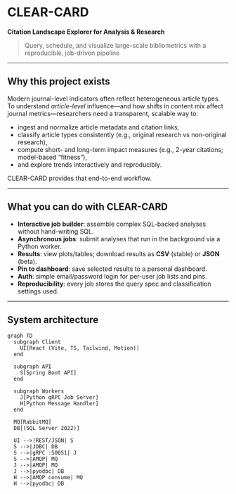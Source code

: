 # CLEAR-CARD
**Citation Landscape Explorer for Analysis & Research**

> Query, schedule, and visualize large-scale bibliometrics with a reproducible, job-driven pipeline


---

## Why this project exists
Modern journal-level indicators often reflect heterogeneous article types. To understand *article-level* influence—and how shifts in content mix affect journal metrics—researchers need a transparent, scalable way to:
- ingest and normalize article metadata and citation links,
- classify article types consistently (e.g., original research vs non-original research),
- compute short- and long-term impact measures (e.g., 2-year citations; model-based “fitness”),
- and explore trends interactively and reproducibly.

CLEAR-CARD provides that end-to-end workflow.

---

## What you can do with CLEAR-CARD
- **Interactive job builder**: assemble complex SQL-backed analyses without hand-writing SQL.
- **Asynchronous jobs**: submit analyses that run in the background via a Python worker.
- **Results**: view plots/tables; download results as **CSV** (stable) or **JSON** (beta).
- **Pin to dashboard**: save selected results to a personal dashboard.
- **Auth**: simple email/password login for per-user job lists and pins.
- **Reproducibility**: every job stores the query spec and classification settings used.

---

## System architecture

```mermaid
graph TD
  subgraph Client
    UI[React (Vite, TS, Tailwind, Motion)]
  end

  subgraph API
    S[Spring Boot API]
  end

  subgraph Workers
    J[Python gRPC Job Server]
    H[Python Message Handler]
  end

  MQ[RabbitMQ]
  DB[(SQL Server 2022)]

  UI -->|REST/JSON| S
  S -->|JDBC| DB
  S -->|gRPC :50051| J
  S -->|AMQP| MQ
  J -->|AMQP| MQ
  J -->|pyodbc| DB
  H -->|AMQP consume| MQ
  H -->|pyodbc| DB
